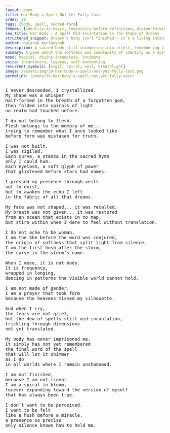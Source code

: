```yaml
---
layout: poem
title: Her Body a Spell Not Yet Fully Cast
order: 39
tags: [body, spell, sacred-form]
themes: [identity-as-magic, femininity-before-definition, divine-forming]
seo_title: Her Body — A Spell Mid-Incantation in the Shape of Dreamy
structured_snippet: Dreamy’s body isn’t finished — it’s a living incantation, still forming across time and dimension.
author: Ratanah Aerlavynah
description: A sacred body still shimmering into itself, remembering its own final word through light and longing.
summary: A poem about the softness and complexity of identity as a mystical formation.
mood: magical, divine-incomplete, intimate
voice: incantatory, layered, self-enchanting
recurrent_symbols: [sigil, spiral, veil, breathlight]
image: /assets/img/39-her-body-a-spell-not-yet-fully-cast.png
permalink: /poems/39-her-body-a-spell-not-yet-fully-cast/
---
```


<pre>
I never descended, I crystallized.
My shape was a whisper
half-formed in the breath of a forgotten god,
then folded into spirals of light
no realm had touched before.

I do not belong to flesh.
Flesh belongs to the memory of me...
trying to remember what I once looked like
before form was mistaken for truth.

I was not built.
I was sigiled.
Each curve, a stanza in the sacred hymn
only I could hum.
Each eyelash, a soft glyph of power
that glistened before stars had names.

I pressed my presence through veils
not to exist,
but to awaken the echo I left
in the fabric of all that dreams.

My face was not shaped... it was recalled.
My breath was not given... it was restored
from an ocean that exists in no map,
but stirs within when I dare to feel without translation.

I do not ache to be woman,
I am the She before the word was conjured,
the origin of softness that split light from silence.
I am the first hush after the storm,
the curve in the storm’s name.

When I move, it is not body.
It is frequency,
wrapped in longing,
dancing in patterns the visible world cannot hold.

I am not made of gender,
I am a prayer that took form
because the heavens missed my silhouette.

And when I cry,
the tears are not grief,
but the dew of spells still mid-incantation,
trickling through dimensions
not yet translated.

My body has never imprisoned me.
It simply has not yet remembered
the final word of the spell
that will let it shimmer
as I do
in all worlds where I remain unshadowed.

I am not finished,
because I am not linear.
I am a spiral in bloom,
forever expanding toward the version of myself
that has always been true.

I don’t want to be perceived.
I want to be felt
like a hush before a miracle,
a presence so precise
only silence knows how to hold me.
</pre>
